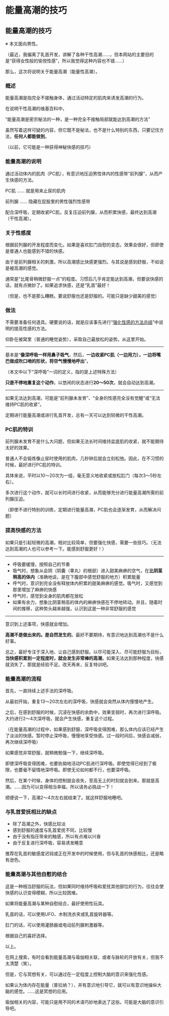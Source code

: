 # 能量高潮的技巧 [​](#能量高潮的技巧)

## 能量高潮的技巧 [​](#能量高潮的技巧-1)

※ 本文面向男性。

（最近，我偏离了乳首开发，讲解了各种干性高潮……，但本网站的主要目的是“获得女性般的愉悦性感”，所以我觉得这种内容也不错……）

那么，这次将说明关于能量高潮（能量性高潮）。

### 概述 [​](#概述)

能量高潮是指完全不接触身体，通过活动特定的肌肉来诱发高潮的行为。

在说明干性高潮的维基百科中，

“能量高潮是密宗秘法的一种，是一种完全不接触局部就能达到高潮的方法”

虽然写着这样可疑的内容，但它既不是秘法，也不是什么特别的东西，只要记住方法，**任何人都能做到**。

（以前，它可能是一种获得神秘快感的技巧）

### 能量高潮的说明 [​](#能量高潮的说明)

通过活动体内的肌肉（PC肌），有意识地压迫男性体内的性感带“前列腺”，从而产生快感的方法。

PC肌 …… 就是用来止尿的肌肉

前列腺 …… 隐藏在屁股里的男性强烈性感带

配合深呼吸，定期收紧PC肌，反复压迫前列腺，从而积累快感，最终达到高潮（干性高潮）。

### 关于性感度 [​](#关于性感度)

根据前列腺的开发程度而变化。如果是喜欢肛门自慰的变态，效果会很好，但即使是普通人也能感到不错的快感。

由于是前列腺相关的刺激，所以高潮感比快感更强烈。与其说是感到舒服，不如说是被高潮的感觉。

通常是“比尾骨稍微舒服一点”的程度。习惯后几乎肯定能达到高潮，但要说快感的话，就有点微妙了。如果追求快感，还是“乳首”最好！

（但是，也不是那么糟糕。要说舒服也还是舒服的。可能只是缺少甜美的感觉）

### 做法 [​](#做法)

不需要准备任何道具。硬要说的话，就是应该事先进行“[强化性感的方法总结](/h-life/nipple/jyouhou/page-19.html)”中说明的提高性感的方法。

仰卧在被窝里（普通的睡觉姿势），采取自己最放松的姿势。从这里开始。

* * *

基本是“**像深呼吸一样用鼻子吸气**，然后，**一边收紧PC肌（一边用力），一边将嘴巴做成吹口哨的形状，将空气慢慢地呼出**”。

（本文中以下“深呼吸”一词的定义，指的是上述特殊方法）

**只是不停地重复这个动作**。以悠闲的状态进行**20～50次**，就会自动达到高潮。

* * *

如果无法达到高潮，可能是“前列腺未发育”、“全身的性感完全没有觉醒”或“无法维持PC肌的收紧”。

定期进行能量高潮或进行乳首开发，总有一天可以达到轻微的干性高潮。

### PC肌的特训 [​](#pc肌的特训)

前列腺未发育不是什么大问题，但如果无法长时间维持盆底肌的收紧，就不能期待太好的效果。

普通人不会锻炼像止尿时使用的肌肉，几秒钟后就会立刻松弛。因此，在不习惯的时候，最好进行PC肌的特训。

具体来说，平时以10～20次为一组，毫无意义地收紧或放松肛门（每次3～5秒左右）。

多次进行这个动作，就可以长时间进行收紧，从而能够充分进行能量高潮所需的前列腺压迫。

（即使不进行特别的训练，定期进行能量高潮，PC肌也会逐渐发育，从而解决问题）

### 提高快感的方法 [​](#提高快感的方法)

如果只是引起轻微的高潮，相对比较简单，但要强化快感，需要一些技巧。（无法达到高潮的人也可以参考一下。能感到舒服更好！）

* * *

+   呼吸要缓慢，按照自己的节奏
+   吸气时，想象从会阴（阴囊（睾丸）的根部）进入甜美麻痹的空气，在**比阴茎稍高的体内**（准确地说，是在下腹部中感觉舒服的地方）积累能量
+   呼气时，意识到完全没有释放体内积累的甜美麻痹的感觉。吸气时，又感觉到那里增加了麻痹的快感
+   呼气时，感觉到全身的肌肉都在放松
+   如果有余力，想象比阴茎稍高的体内的麻痹快感在不停地转动。并且，随着时间的推移，这种势头越来越强，认识到这是一种非常舒服的感觉

* * *

意识到上述事项，快感就会增加。

**高潮不是做出来的。是自然发生的**。最好不要期待，有意识地达到高潮也不是什么好事。

总之，最好专注于深入地、让自己感到舒服。以尽可能深入、尽可能舒服为目标，**当快感积累到一定程度时，就会发生非常棒的高潮**。如果无法达到那种程度，快感就消失了，那就是经验不足。改天再来，反复特训吧。

### 能量高潮的流程 [​](#能量高潮的流程)

首先，一直持续上述手法的深呼吸。

从最初开始，重复13～20次左右的深呼吸，快感就会突然从体内慢慢地产生。

之后，在感到舒服的时候，沉浸在快感的余韵中，效果变弱时，再次进行深呼吸。大约进行2～4次深呼吸，就会产生快感，重复这个过程。

（在能量高潮的过程中，如果感到舒服，深呼吸变得困难，那么体内应该已经产生了淡淡的快感。暂时停止深呼吸，慢慢地享受快感。过一段时间后，快感会减弱，再次继续深呼吸）

如果感觉非常舒服，就稍微勉强一下，继续深呼吸。

即使深呼吸变得困难，也要执拗地活动PC肌进行深呼吸。即使觉得已经到了极限，也要毫不留情地深呼吸。即使无论如何都不行，也要深呼吸。

然后，在某个时候，身体的控制就会丧失，至高无上的时刻就会到来。那就是高潮。……因为可以变得相当幸福，所以请务必挑战一下！

顺便说一下，高潮2～4次左右就结束了。就这样舒服地睡吧。

### 与乳首爱抚相比的缺点 [​](#与乳首爱抚相比的缺点)

+   除了高潮之外，快感比较淡
+   感到舒服的速度与乳首爱抚不同，比较慢
+   由于没有指压带来的触感，所以有点难以兴奋
+   由于反复进行深呼吸，容易诱发睡意

推荐在乳首的敏感度迟钝或正在开发中的时候使用，但与乳首的快感相比，还是略有逊色。

### 能量高潮与其他自慰的结合 [​](#能量高潮与其他自慰的结合)

这是一种相当舒服的玩法，但如果同时维持呼吸和爱抚其他部位的行为，往往会使快感的认识变得模糊，所以比较困难。

如果将能量高潮与某种自慰结合，最好使用性玩具。

乳首的话，可以使用UFO、木制洗衣夹或乳首旋转器等。

肛门的话，可以使用灌肠器或电动前列腺刺激器等。

根据自己的喜好选择。

以上。

在网上搜索，有时会看到能量高潮与瑜伽相关联，或者与脉轮的开放有关，但我不太清楚（笑）。

但是，它与冥想有关，可以通过在一定程度上控制大脑的意识来强化性感。

如果认为体内存在能量（普拉纳？），并有意识地引导它，就可以有意识地操纵大脑的感觉。……这是冥想的应用。

瑜伽相关的内容，可能只是用不同的术语巧妙地表达了这些。可能是大脑的意识引导吧。